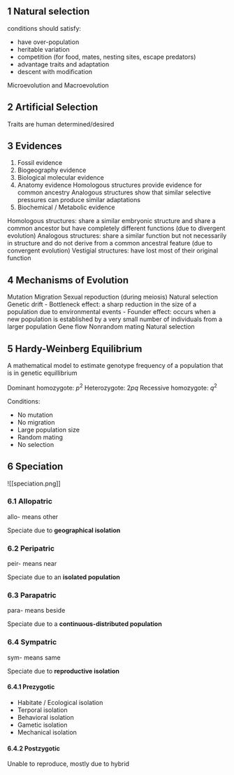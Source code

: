 ## 1 Natural selection
conditions should satisfy:
- have over-population
- heritable variation
- competition (for food, mates, nesting sites, escape predators)
- advantage traits and adaptation
- descent with modification

Microevolution and Macroevolution

## 2 Artificial Selection
Traits are human determined/desired

## 3 Evidences
1. Fossil evidence
2. Biogeography evidence
3. Biological molecular evidence
4. Anatomy evidence
    Homologous structures provide evidence for common ancestry
    Analogous structures show that similar selective pressures can produce similar adaptations
5. Biochemical / Metabolic evidence

Homologous structures: share a similar embryonic structure and share a common ancestor but have completely different functions (due to divergent evolution)
Analogous structures: share a similar function but not necessarily in structure and do not derive from a common ancestral feature (due to convergent evolution)
Vestigial structures: have lost most of their original function

## 4 Mechanisms of Evolution
Mutation
Migration
Sexual repoduction (during meiosis)
Natural selection
Genetic drift
    - Bottleneck effect: a sharp reduction in the size of a population due to environmental events
    - Founder effect: occurs when a new population is established by a very small number of individuals from a larger population
Gene flow
Nonrandom mating
Natural selection

## 5 Hardy-Weinberg Equilibrium
A mathematical model to estimate genotype frequency of a population that is in genetic equillibrium

Dominant homozygote: $p^2$
Heterozygote: $2pq$
Recessive homozygote: $q^2$

Conditions:
- No mutation
- No migration
- Large population size
- Random mating
- No selection

## 6 Speciation
![[speciation.png]]
### 6.1 Allopatric
allo- means other

Speciate due to **geographical isolation**

### 6.2 Peripatric
peir- means near

Speciate due to an **isolated population**

### 6.3 Parapatric
para- means beside

Speciate due to a **continuous-distributed population**

### 6.4 Sympatric
sym- means same

Speciate due to **reproductive isolation**

#### 6.4.1 Prezygotic
- Habitate / Ecological isolation
- Terporal isolation
- Behavioral isolation
- Gametic isolation
- Mechanical isolation

#### 6.4.2 Postzygotic
Unable to reproduce, mostly due to hybrid

